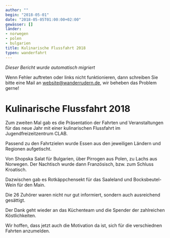 ```yaml
---
author: ""
begin: "2018-05-01"
date: "2018-05-05T01:00:00+02:00"
gewässer: []
länder:
- norwegen
- polen
- bulgarien
title: Kulinarische Flussfahrt 2018
typen: wanderfahrt
---
```



*Dieser Bericht wurde automatisch migriert*

Wenn Fehler auftreten oder links nicht funktionieren, dann schreiben Sie bitte eine Mail an website@wanderrudern.de, wir beheben das Problem gerne!



# Kulinarische Flussfahrt 2018


Zum zweiten Mal gab es die Präsentation der Fahrten und Veranstaltungen für das neue Jahr mit einer kulinarischen Flussfahrt im Jugendfreizeitzentrum CLAB.

Passend zu den Fahrtzielen wurde Essen aus den jeweiligen Ländern und Regionen aufgetischt.

Von Shopska Salat für Bulgarien, über Pirrogen aus Polen, zu Lachs aus Norwegen. Der Nachtisch wurde dann Französisch, bzw. zum Schluss Kroatisch.

Dazwischen gab es Rotkäppchensekt für das Saaleland und Bocksbeutel-Wein für den Main.

Die 26 Zuhörer waren nicht nur gut informiert, sondern auch ausreichend gesättigt.

Der Dank geht wieder an das Küchenteam und die Spender der zahlreichen Köstlichkeiten.

Wir hoffen, dass jetzt auch die Motivation da ist, sich für die verschiednen Fahrten anzumelden.
